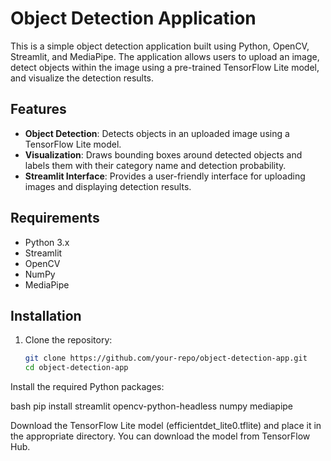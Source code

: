 # Object Detection Application

This is a simple object detection application built using Python, OpenCV, Streamlit, and MediaPipe. The application allows users to upload an image, detect objects within the image using a pre-trained TensorFlow Lite model, and visualize the detection results.

## Features

- **Object Detection**: Detects objects in an uploaded image using a TensorFlow Lite model.
- **Visualization**: Draws bounding boxes around detected objects and labels them with their category name and detection probability.
- **Streamlit Interface**: Provides a user-friendly interface for uploading images and displaying detection results.

## Requirements

- Python 3.x
- Streamlit
- OpenCV
- NumPy
- MediaPipe

## Installation

1. Clone the repository:

   ```bash
   git clone https://github.com/your-repo/object-detection-app.git
   cd object-detection-app
Install the required Python packages:

bash
pip install streamlit opencv-python-headless numpy mediapipe

Download the TensorFlow Lite model (efficientdet_lite0.tflite) and place it in the appropriate directory. You can download the model from TensorFlow Hub.

